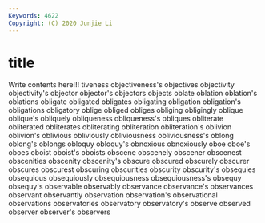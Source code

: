 ```yaml
---
Keywords: 4622
Copyright: (C) 2020 Junjie Li
---
```


# title

Write contents here!!!
tiveness 
objectiveness's 
objectives 
objectivity
objectivity's 
objector 
objector's 
objectors 
objects 
oblate 
oblation 
oblation's 
oblations 
obligate
obligated 
obligates 
obligating 
obligation 
obligation's 
obligations 
obligatory 
oblige 
obliged 
obliges
obliging 
obligingly 
oblique 
oblique's 
obliquely 
obliqueness 
obliqueness's 
obliques 
obliterate 
obliterated
obliterates 
obliterating 
obliteration 
obliteration's 
oblivion 
oblivion's 
oblivious 
obliviously 
obliviousness 
obliviousness's
oblong 
oblong's 
oblongs 
obloquy 
obloquy's 
obnoxious 
obnoxiously 
oboe 
oboe's 
oboes
oboist 
oboist's 
oboists 
obscene 
obscenely 
obscener 
obscenest 
obscenities 
obscenity 
obscenity's
obscure 
obscured 
obscurely 
obscurer 
obscures 
obscurest 
obscuring 
obscurities 
obscurity 
obscurity's
obsequies 
obsequious 
obsequiously 
obsequiousness 
obsequiousness's 
obsequy 
obsequy's 
observable 
observably 
observance
observance's 
observances 
observant 
observantly 
observation 
observation's 
observational 
observations 
observatories 
observatory
observatory's 
observe 
observed 
observer 
observer's 
observers 
